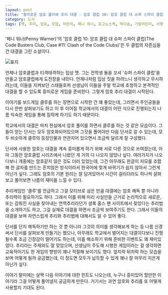 ```yaml
---
layout: post
title: "흥미로운 암호 풀이와 추리 대결 - 암호 클럽 10: 암호 클럽 대 슈퍼 스파이 클럽"
category: 도서
tags: [책, 추리, 암호, 모험, 어린이, 페니 워너, 효고노스케, 박다솜, 가람어린이, 서평]
---
```


'페니 워너(Penny Warner)'의
'암호 클럽 10: 암호 클럽 대 슈퍼 스파이 클럽(The Code Busters Club, Case #11: Clash of the Code Clubs)'은
두 클럽의 자존심을 건 대결을 그린 소설이다.

![표지](https://lh3.googleusercontent.com/xoUD8oY9W12jObWKvgOSWA1kvh3Y3CWz2pfvd6697DuRyDnEYMz63IaPDo3h1yrpjcsql3XadQRXvQ=s480)

언제나 암호클럽과 티격태격하는 밉상 맷.
그는 전학생 둘을 꼬셔 '슈퍼 스파이 클럽'을 만들고 암호클럽에게 도전장을 내민다.
언제나처럼 밉상 짓을 하려느니 생각하고 무시하려는데,
이들을 지켜보던 스태들호퍼 선생님이 이들을 주말 학교에 초청하고
본격적인 대결을 할 수 있도록 흥미로운 게임을 준비한다.
그렇게 암호 추리 대결이 시작된다.

이야기를 보드게임 클루를 하는 장면으로 시작한 건 꽤 좋았는데,
그러면서 주인공들을 다시 한번 살펴보기도 하고
이 후 이어질 학교에서의 대결이 어떤 식으로 진행되는지
나름 익숙한 게임을 통해 짐작케 하기도 하기 때문이다.

학교에서의 대결은 마치 현실에서 암호 풀이를 하면서 클루를 하는 것 같은 모습이다.
그들이 얻는 단서는 모두 암호화되어있으며
그것을 풀어야만 다음 단서로 갈 수 있는데,
모두 비슷하게 클루의 등장인물과 연관지어 있으면서 조금씩 달르게 잘 구성했다.

단서에 사용한 암호는 대결을 계속 흥미롭게 하기 위해 서로 다른 것으로 쓰여졌는데,
아마 그동안 암호클럽 시리즈에서 나왔던 게 거의 다 나오지 않았나 싶다.
여러가지가 나오다보니 개중에는 암호같지 않은 것도 더러 있었는데,
그건 아무래도 한글이 자모를 조합해 한 글자를 만드는 흔치않은 방식이라서
한국어에 맞게 바뀌기가 쉽지 않아서 그런게 아닌가 싶다.
그래도 암호의 기본 원리는 잘 담겨있어서
시간이 걸리더라도 하나씩 살펴보고 풀어보면 나름의 재미를 느낄 수 있다.

추리게임인 '클루'를 언급하고 그걸 모티브로 삼은 만큼
대결에는 암호 해독 뿐 아니라 추리력이 필요하기도 하다.
그래서 이를 위해 미리 사실만을 근거로 논리적으로 새로운, 또는 감춰진 사실을 찾아내는 연역추리라던가
셜록 홈스 팬 사이트에서 찾았다는 추리법을 소개하기도 하고,
그걸 실제로 대결을 하면서 조금씩 보여주기도 한다.
그래서 이들의 대결을 보며 자연스럽게 추리와 추리법에 대해서도 알 수 있어 좋다.

단서를 단지 해독하기만 하는 것 뿐 아니라 그것의 의미를 생각해보게 하는 등
나름 신경써서 단서를 살펴보게 만들기는 했으나,
아무래도 학교에서 벌어지는 대결이다보니 진행될수록 조금 긴장감이 떨어기도 하는데,
이를 해소하기 위해 준비한 이벤트도 꽤 재미있었다.
추리라는 주제와도 잘 맞았으며,
선생님이 주도해 시행한 게임이라는 걸 생각하면
교육적이기도 한 게임의 향방이 꽤나 적절해 보이기도 했다.
엎치락 뒤치락 하는 모습을 보며 어떻게 될까 궁금했는데,
이 정도면 모두가 납득할 수 있게 꽤나 잘 마무리 지은게 아닌가 싶다.

이야기 말미에는 살짝 다음 이야기에 대한 힌트도 나오는데,
누구나 흥미있어 할만한 이야기라 그걸 어떻게 풀어낼지 궁금하게 만든다.
거기서는 과연 암호와 추리를 또 어떻게 사용할지 기대도 된다.
